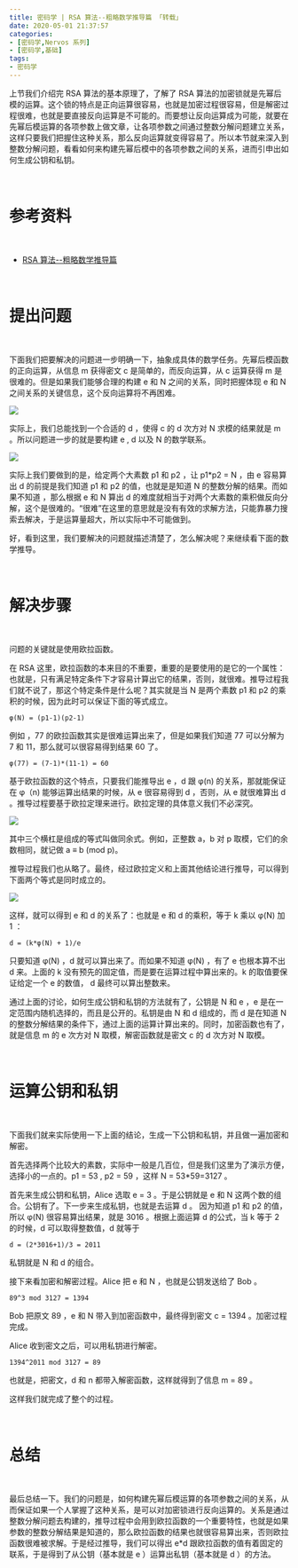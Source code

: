 ```yaml
---
title: 密码学 | RSA 算法--粗略数学推导篇 「转载」
date: 2020-05-01 21:37:57
categories:
- [密码学,Nervos 系列]
- [密码学,基础]
tags:
- 密码学
---
```

上节我们介绍完 RSA 算法的基本原理了，了解了 RSA 算法的加密锁就是先幂后模的运算。这个锁的特点是正向运算很容易，也就是加密过程很容易，但是解密过程很难，也就是要直接反向运算是不可能的。而要想让反向运算成为可能，就要在先幂后模运算的各项参数上做文章，让各项参数之间通过整数分解问题建立关系，这样只要我们把握住这种关系，那么反向运算就变得容易了。所以本节就来深入到整数分解问题，看看如何来构建先幂后模中的各项参数之间的关系，进而引申出如何生成公钥和私钥。

<!-- more -->

<br/>

# 参考资料

<br/>

- [RSA 算法--粗略数学推导篇](https://learning.nervos.org/crypto-block/9-math.html)

<br/>

# 提出问题

<br/>

下面我们把要解决的问题进一步明确一下，抽象成具体的数学任务。先幂后模函数的正向运算，从信息 m 获得密文 c 是简单的，而反向运算，从 c 运算获得 m 是很难的。但是如果我们能够合理的构建 e 和 N 之间的关系，同时把握体现 e 和 N 之间关系的关键信息，这个反向运算将不再困难。

![](/images/cryptography/7_0.jpg)

实际上，我们总能找到一个合适的 d ，使得 c 的 d 次方对 N 求模的结果就是 m 。所以问题进一步的就是要构建 e , d 以及 N 的数学联系。

![](/images/cryptography/7_1.jpg)

实际上我们要做到的是，给定两个大素数 p1 和 p2 ，让 p1\*p2 = N ，由 e 容易算出 d 的前提是我们知道 p1 和 p2 的值，也就是是知道 N 的整数分解的结果。而如果不知道 ，那么根据 e 和 N 算出 d 的难度就相当于对两个大素数的乘积做反向分解，这个是很难的。“很难”在这里的意思就是没有有效的求解方法，只能靠暴力搜索去解决，于是运算量超大，所以实际中不可能做到。

好，看到这里，我们要解决的问题就描述清楚了，怎么解决呢？来继续看下面的数学推导。

<br/>

# 解决步骤

<br/>

问题的关键就是使用欧拉函数。

在 RSA 这里，欧拉函数的本来目的不重要，重要的是要使用的是它的一个属性：也就是，只有满足特定条件下才容易计算出它的结果，否则，就很难。推导过程我们就不说了，那这个特定条件是什么呢？其实就是当 N 是两个素数 p1 和 p2 的乘积的时候，因为此时可以保证下面的等式成立。

	φ(N) = (p1-1)(p2-1)

例如 ，77 的欧拉函数其实是很难运算出来了，但是如果我们知道 77 可以分解为 7 和 11，那么就可以很容易得到结果 60 了。

	φ(77) = (7-1)*(11-1) = 60

基于欧拉函数的这个特点，只要我们能推导出 e ，d 跟 φ(n) 的关系，那就能保证在 φ（n) 能够运算出结果的时候，从 e 很容易得到 d ，否则，从 e 就很难算出 d 。推导过程要基于欧拉定理来进行。欧拉定理的具体意义我们不必深究。

![](/images/cryptography/7_2.jpg)

其中三个横杠是组成的等式叫做同余式。例如，正整数 a，b 对 p 取模，它们的余数相同，就记做 a ≡ b (mod p)。

推导过程我们也从略了。最终，经过欧拉定义和上面其他结论进行推导，可以得到下面两个等式是同时成立的。

![](/images/cryptography/7_3.jpg)

这样，就可以得到 e 和 d 的关系了：也就是 e 和 d 的乘积，等于 k 乘以 φ(N) 加 1 ：

	d = (k*φ(N) + 1)/e

只要知道 φ(N) ，d 就可以算出来了。而如果不知道 φ(N) ，有了 e 也根本算不出 d 来。上面的 k 没有预先的固定值，而是要在运算过程中算出来的。k 的取值要保证给定一个 e 的数值， d 最终可以算出整数来。

通过上面的讨论，如何生成公钥和私钥的方法就有了，公钥是 N 和 e ，e 是在一定范围内随机选择的，而且是公开的。私钥是由 N 和 d 组成的，而 d 是在知道 N 的整数分解结果的条件下，通过上面的运算计算出来的。同时，加密函数也有了，就是信息 m 的 e 次方对 N 取模，解密函数就是密文 c 的 d 次方对 N 取模。

<br/>

# 运算公钥和私钥

<br/>

下面我们就来实际使用一下上面的结论，生成一下公钥和私钥，并且做一遍加密和解密。

首先选择两个比较大的素数，实际中一般是几百位，但是我们这里为了演示方便，选择小的一点的。p1 = 53 , p2 = 59 ，这样 N = 53\*59=3127 。

首先来生成公钥和私钥，Alice 选取 e = 3 。于是公钥就是 e 和 N 这两个数的组合。公钥有了。下一步来生成私钥，也就是去运算 d 。 因为知道 p1 和 p2 的值，所以 φ(N) 很容易算出结果，就是 3016 。根据上面运算 d 的公式，当 k 等于 2 的时候，d 可以取得整数值，d 就等于

	d = (2*3016+1)/3 = 2011

私钥就是 N 和 d 的组合。

接下来看加密和解密过程。Alice 把 e 和 N ，也就是公钥发送给了 Bob 。

	89^3 mod 3127 = 1394

Bob 把原文 89 ，e 和 N 带入到加密函数中，最终得到密文 c = 1394 。加密过程完成。

Alice 收到密文之后，可以用私钥进行解密。

	1394^2011 mod 3127 = 89

也就是，把密文，d 和 n 都带入解密函数，这样就得到了信息 m = 89 。

这样我们就完成了整个的过程。

<br/>

# 总结

<br/>

最后总结一下。我们的问题是，如何构建先幂后模运算的各项参数之间的关系，从而保证如果一个人掌握了这种关系，是可以对加密锁进行反向运算的。关系是通过整数分解问题去构建的，推导过程中会用到欧拉函数的一个重要特性，也就是如果参数的整数分解结果是知道的，那么欧拉函数的结果也就很容易算出来，否则欧拉函数很难被求解。于是经过推导，我们可以得出 e\*d 跟欧拉函数的值有着固定的联系，于是得到了从公钥（基本就是 e ）运算出私钥（基本就是 d ）的方法。